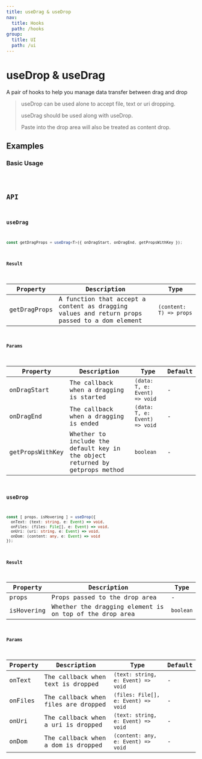 ```yaml
---
title: useDrag & useDrop
nav:
  title: Hooks
  path: /hooks
group:
  title: UI
  path: /ui
---
```


# useDrop & useDrag

<Tag lang="zh-CN" tags="ssr"></Tag>

A pair of hooks to help you manage data transfer between drag and drop

> useDrop can be used alone to accept file, text or uri dropping.
>
> useDrag should be used along with useDrop.
>
> Paste into the drop area will also be treated as content drop.

## Examples

### Basic Usage

<code src="./demo/demo1.tsx" />

## API

### useDrag

```typescript
const getDragProps = useDrag<T>({ onDragStart, onDragEnd, getPropsWithKey });
```

#### Result

| Property     | Description                                                                                  | Type                    |
|--------------|----------------------------------------------------------------------------------------------|-------------------------|
| getDragProps | A function that accept a content as dragging values and return props passed to a dom element | `(content: T) => props` |


#### Params

| Property        | Description                                                                  | Type                          | Default |
|-----------------|------------------------------------------------------------------------------|-------------------------------|---------|
| onDragStart     | The callback when a dragging is started                                      | `(data: T, e: Event) => void` | -       |
| onDragEnd       | The callback when a dragging is ended                                        | `(data: T, e: Event) => void` | -       |
| getPropsWithKey | Whether to include the default key in the object returned by getprops method | `boolean`                     | -       |

### useDrop

```typescript
const [ props, isHovering ] = useDrop({
  onText: (text: string, e: Event) => void,
  onFiles: (files: File[], e: Event) => void,
  onUri: (uri: string, e: Event) => void,
  onDom: (content: any, e: Event) => void
});
```
#### Result

| Property   | Description                                             | Type      |
|------------|---------------------------------------------------------|-----------|
| props      | Props passed to the drop area                           | -         |
| isHovering | Whether the dragging element is on top of the drop area | `boolean` |

#### Params

| Property | Description                         | Type                                | Default |
|----------|-------------------------------------|-------------------------------------|---------|
| onText   | The callback when text is dropped   | `(text: string, e: Event) => void`  | -       |
| onFiles  | The callback when files are dropped | `(files: File[], e: Event) => void` | -       |
| onUri    | The callback when a uri is dropped  | `(text: string, e: Event) => void`  | -       |
| onDom    | The callback when a dom is dropped  | `(content: any, e: Event) => void`  | -       |
